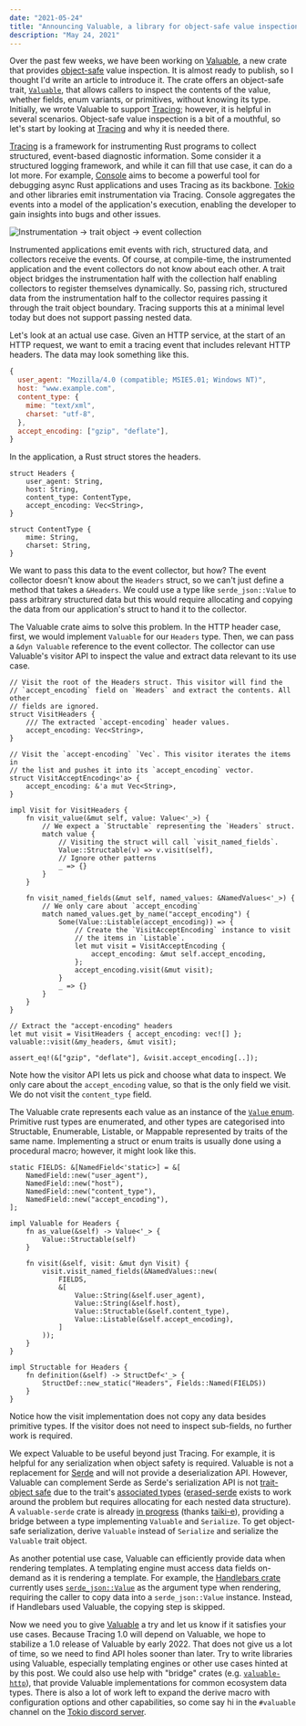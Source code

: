 ```yaml
---
date: "2021-05-24"
title: "Announcing Valuable, a library for object-safe value inspection"
description: "May 24, 2021"
---
```


Over the past few weeks, we have been working on [Valuable][crate], a new crate
that provides [object-safe] value inspection. It is almost ready to publish, so
I thought I'd write an article to introduce it. The crate offers an object-safe
trait, [`Valuable`][trait], that allows callers to inspect the contents of the
value, whether fields, enum variants, or primitives, without knowing its type.
Initially, we wrote Valuable to support [Tracing]; however, it is helpful in
several scenarios. Object-safe value inspection is a bit of a mouthful, so let's
start by looking at [Tracing] and why it is needed there.

[Tracing] is a framework for instrumenting Rust programs to collect structured,
event-based diagnostic information. Some consider it a structured logging
framework, and while it can fill that use case, it can do a lot more. For
example, [Console] aims to become a powerful tool for debugging async Rust
applications and uses Tracing as its backbone. [Tokio] and other libraries emit
instrumentation via Tracing. Console aggregates the events into a model of the
application's execution, enabling the developer to gain insights into bugs and
other issues.

![Instrumentation -> trait object -> event collection](https://i.imgur.com/YJIrHK2.png)

Instrumented applications emit events with rich, structured data, and collectors
receive the events. Of course, at compile-time, the instrumented application and
the event collectors do not know about each other. A trait object bridges the
instrumentation half with the collection half enabling collectors to register
themselves dynamically. So, passing rich, structured data from the
instrumentation half to the collector requires passing it through the trait
object boundary. Tracing supports this at a minimal level today but does not
support passing nested data.

Let's look at an actual use case. Given an HTTP service, at the start of an HTTP
request, we want to emit a tracing event that includes relevant HTTP headers.
The data may look something like this.

```javascript
{
  user_agent: "Mozilla/4.0 (compatible; MSIE5.01; Windows NT)",
  host: "www.example.com",
  content_type: {
    mime: "text/xml",
    charset: "utf-8",
  },
  accept_encoding: ["gzip", "deflate"],
}
```

In the application, a Rust struct stores the headers.

```rust=
struct Headers {
    user_agent: String,
    host: String,
    content_type: ContentType,
    accept_encoding: Vec<String>,
}

struct ContentType {
    mime: String,
    charset: String,
}
```

We want to pass this data to the event collector, but how? The event collector
doesn't know about the `Headers` struct, so we can't just define a method that
takes a `&Headers`. We could use a type like `serde_json::Value` to pass arbitrary
structured data but this would require allocating and copying the data from our
application's struct to hand it to the collector.

The Valuable crate aims to solve this problem. In the HTTP header case, first,
we would implement `Valuable` for our `Headers` type. Then, we can pass a `&dyn
Valuable` reference to the event collector. The collector can use Valuable's
visitor API to inspect the value and extract data relevant to its use case.

```rust=
// Visit the root of the Headers struct. This visitor will find the
// `accept_encoding` field on `Headers` and extract the contents. All other
// fields are ignored.
struct VisitHeaders {
    /// The extracted `accept-encoding` header values.
    accept_encoding: Vec<String>,
}

// Visit the `accept-encoding` `Vec`. This visitor iterates the items in
// the list and pushes it into its `accept_encoding` vector.
struct VisitAcceptEncoding<'a> {
    accept_encoding: &'a mut Vec<String>,
}

impl Visit for VisitHeaders {
    fn visit_value(&mut self, value: Value<'_>) {
        // We expect a `Structable` representing the `Headers` struct.
        match value {
            // Visiting the struct will call `visit_named_fields`.
            Value::Structable(v) => v.visit(self),
            // Ignore other patterns
            _ => {}
        }
    }

    fn visit_named_fields(&mut self, named_values: &NamedValues<'_>) {
        // We only care about `accept_encoding`
        match named_values.get_by_name("accept_encoding") {
            Some(Value::Listable(accept_encoding)) => {
                // Create the `VisitAcceptEncoding` instance to visit
                // the items in `Listable`.
                let mut visit = VisitAcceptEncoding {
                    accept_encoding: &mut self.accept_encoding,
                };
                accept_encoding.visit(&mut visit);
            }
            _ => {}
        }
    }
}

// Extract the "accept-encoding" headers
let mut visit = VisitHeaders { accept_encoding: vec![] };
valuable::visit(&my_headers, &mut visit);

assert_eq!(&["gzip", "deflate"], &visit.accept_encoding[..]);
```

Note how the visitor API lets us pick and choose what data to inspect. We only
care about the `accept_encoding` value, so that is the only field we visit. We
do not visit the `content_type` field.

The Valuable crate represents each value as an instance of the [`Value`
enum][enum]. Primitive rust types are enumerated, and other types are categorised
into Structable, Enumerable, Listable, or Mappable represented by traits of the
same name. Implementing a struct or enum traits is usually done using a
procedural macro; however, it might look like this.

```rust=
static FIELDS: &[NamedField<'static>] = &[
    NamedField::new("user_agent"),
    NamedField::new("host"),
    NamedField::new("content_type"),
    NamedField::new("accept_encoding"),
];

impl Valuable for Headers {
    fn as_value(&self) -> Value<'_> {
        Value::Structable(self)
    }

    fn visit(&self, visit: &mut dyn Visit) {
        visit.visit_named_fields(&NamedValues::new(
            FIELDS,
            &[
                Value::String(&self.user_agent),
                Value::String(&self.host),
                Value::Structable(&self.content_type),
                Value::Listable(&self.accept_encoding),
            ]
        ));
    }
}

impl Structable for Headers {
    fn definition(&self) -> StructDef<'_> {
        StructDef::new_static("Headers", Fields::Named(FIELDS))
    }
}
```

Notice how the visit implementation does not copy any data besides primitive
types. If the visitor does not need to inspect sub-fields, no further work is
required.

We expect Valuable to be useful beyond just Tracing. For example, it is helpful
for any serialization when object safety is required. Valuable is not a
replacement for [Serde] and will not provide a deserialization API. However,
Valuable can complement Serde as Serde's serialization API is not [trait-object
safe][object-safe] due to the trait's [associated types][serde-at]
([erased-serde] exists to work around the problem but requires allocating for
each nested data structure). A `valuable-serde` crate is already [in
progress][valuable-serde] (thanks [taiki-e]), providing a bridge between a type
implementing `Valuable` and `Serialize`. To get object-safe serialization,
derive `Valuable` instead of `Serialize` and serialize the `Valuable` trait
object.

As another potential use case, Valuable can efficiently provide data when
rendering templates. A templating engine must access data fields on-demand as it
is rendering a template. For example, the [Handlebars crate][handlebars]
currently uses [`serde_json::Value`][json] as the argument type when rendering,
requiring the caller to copy data into a `serde_json::Value` instance. Instead,
if Handlebars used Valuable, the copying step is skipped.

Now we need you to give [Valuable][crate] a try and let us know if it satisfies
your use cases. Because Tracing 1.0 will depend on Valuable, we hope to
stabilize a 1.0 release of Valuable by early 2022. That does not give us a lot
of time, so we need to find API holes sooner than later. Try to write libraries
using Valuable, especially templating engines or other use cases hinted at by
this post. We could also use help with "bridge" crates (e.g.
[`valuable-http`][http]), that provide Valuable implementations for common
ecosystem data types. There is also a lot of work left to expand the derive
macro with configuration options and other capabilities, so come say hi in the
`#valuable` channel on the [Tokio discord server][discord].

[crate]: https://github.com/tokio-rs/valuable
[trait]: https://github.com/tokio-rs/valuable/blob/588e345c27c0b1b3a3faab93ef8487e1c5db9a9e/valuable/src/valuable.rs
[Tracing]: https://github.com/tokio-rs/tracing
[Console]: https://github.com/tokio-rs/console
[Tokio]: https://github.com/tokio-rs/tokio
[json]: https://docs.rs/serde_json/1.0.64/serde_json/enum.Value.html
[enum]: https://github.com/tokio-rs/valuable/blob/588e345c27c0b1b3a3faab93ef8487e1c5db9a9e/valuable/src/value.rs
[Serde]: https://serde.rs/
[valuable-serde]: https://github.com/tokio-rs/valuable/pull/23
[taiki-e]: https://github.com/taiki-e/
[handlebars]: https://github.com/sunng87/handlebars-rust/tree/0ce070cb6a7816bad4c9083dab075ffd46cbf70d#quick-start
[discord]: https://discord.gg/tokio
[http]: https://github.com/tokio-rs/valuable/issues/45
[object-safe]: https://doc.rust-lang.org/book/ch17-02-trait-objects.html#object-safety-is-required-for-trait-objects
[serde-at]: https://github.com/serde-rs/serde/blob/985725f820a08fbe1c23688422d79200d24502ec/serde/src/ser/mod.rs#L332-L385
[erased-serde]: https://github.com/dtolnay/erased-serde
